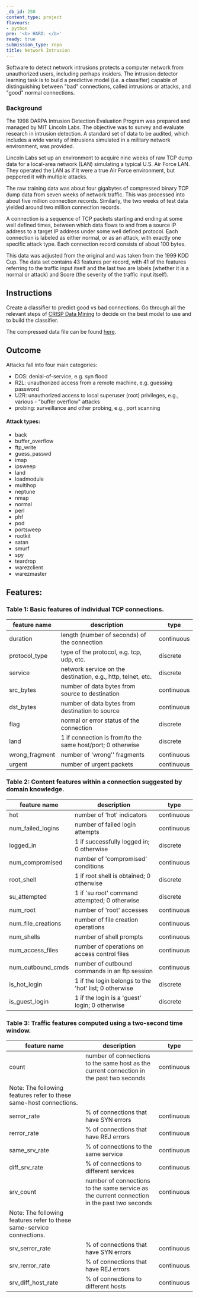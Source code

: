 ```yaml
---
_db_id: 250
content_type: project
flavours:
- python
pre: '<b> HARD: </b>'
ready: true
submission_type: repo
title: Network Intrusion
---
```


Software to detect network intrusions protects a computer network from unauthorized users, including perhaps insiders. The intrusion detector learning task is to build a predictive model (i.e. a classifier) capable of distinguishing between "bad" connections, called intrusions or attacks, and "good" normal connections.

### Background

The 1998 DARPA Intrusion Detection Evaluation Program was prepared and managed by MIT Lincoln Labs. The objective was to survey and evaluate research in intrusion detection. A standard set of data to be audited, which includes a wide variety of intrusions simulated in a military network environment, was provided.

Lincoln Labs set up an environment to acquire nine weeks of raw TCP dump data for a local-area network (LAN) simulating a typical U.S. Air Force LAN. They operated the LAN as if it were a true Air Force environment, but peppered it with multiple attacks.

The raw training data was about four gigabytes of compressed binary TCP dump data from seven weeks of network traffic. This was processed into about five million connection records. Similarly, the two weeks of test data yielded around two million connection records.

A connection is a sequence of TCP packets starting and ending at some well defined times, between which data flows to and from a source IP address to a target IP address under some well defined protocol. Each connection is labeled as either normal, or as an attack, with exactly one specific attack type. Each connection record consists of about 100 bytes.

This data was adjusted from the original and was taken from the 1999 KDD Cup. The data set contains 43 features per record, with 41 of the features referring to the traffic input itself and the last two are labels (whether it is a normal or attack) and Score (the severity of the traffic input itself).

## Instructions

Create a classifier to predict good vs bad connections. Go through all the relevant steps of [CRISP Data Mining](https://www.ibm.com/support/knowledgecenter/SS3RA7_15.0.0/com.ibm.spss.crispdm.help/crisp_overview.htm) to decide on the best model to use and to build the classifier.

The compressed data file can be found [here](kddcup.data.gz).

## Outcome

Attacks fall into four main categories:

- DOS: denial-of-service, e.g. syn flood
- R2L: unauthorized access from a remote machine, e.g. guessing password
- U2R: unauthorized access to local superuser (root) privileges, e.g., various - "buffer overflow" attacks
- probing: surveillance and other probing, e.g., port scanning

#### Attack types:

- back
- buffer_overflow
- ftp_write
- guess_passwd
- imap
- ipsweep
- land
- loadmodule
- multihop
- neptune
- nmap
- normal
- perl
- phf
- pod
- portsweep
- rootkit
- satan
- smurf
- spy
- teardrop
- warezclient
- warezmaster

## Features:

### Table 1: Basic features of individual TCP connections.

| feature name   | description                                                  | type       |
| -------------- | ------------------------------------------------------------ | ---------- |
| duration       | length (number of seconds) of the connection                 | continuous |
| protocol_type  | type of the protocol, e.g. tcp, udp, etc.                    | discrete   |
| service        | network service on the destination, e.g., http, telnet, etc. | discrete   |
| src_bytes      | number of data bytes from source to destination              | continuous |
| dst_bytes      | number of data bytes from destination to source              | continuous |
| flag           | normal or error status of the connection                     | discrete   |
| land           | 1 if connection is from/to the same host/port; 0 otherwise   | discrete   |
| wrong_fragment | number of 'wrong'' fragments                                 | continuous |
| urgent         | number of urgent packets                                     | continuous |

### Table 2: Content features within a connection suggested by domain knowledge.

| feature name       | description                                           | type       |
| ------------------ | ----------------------------------------------------- | ---------- |
| hot                | number of 'hot' indicators                            | continuous |
| num_failed_logins  | number of failed login attempts                       | continuous |
| logged_in          | 1 if successfully logged in; 0 otherwise              | discrete   |
| num_compromised    | number of 'compromised' conditions                    | continuous |
| root_shell         | 1 if root shell is obtained; 0 otherwise              | discrete   |
| su_attempted       | 1 if 'su root' command attempted; 0 otherwise         | discrete   |
| num_root           | number of 'root' accesses                             | continuous |
| num_file_creations | number of file creation operations                    | continuous |
| num_shells         | number of shell prompts                               | continuous |
| num_access_files   | number of operations on access control files          | continuous |
| num_outbound_cmds  | number of outbound commands in an ftp session         | continuous |
| is_hot_login       | 1 if the login belongs to the 'hot' list; 0 otherwise | discrete   |
| is_guest_login     | 1 if the login is a 'guest' login; 0 otherwise        | discrete   |

### Table 3: Traffic features computed using a two-second time window.

| feature name                                                          | description                                                                                 | type       |
| --------------------------------------------------------------------- | ------------------------------------------------------------------------------------------- | ---------- |
| count                                                                 | number of connections to the same host as the current connection in the past two seconds    | continuous |
| Note: The following features refer to these same-host connections.    |
| serror_rate                                                           | % of connections that have SYN errors                                                       | continuous |
| rerror_rate                                                           | % of connections that have REJ errors                                                       | continuous |
| same_srv_rate                                                         | % of connections to the same service                                                        | continuous |
| diff_srv_rate                                                         | % of connections to different services                                                      | continuous |
| srv_count                                                             | number of connections to the same service as the current connection in the past two seconds | continuous |
| Note: The following features refer to these same-service connections. |
| srv_serror_rate                                                       | % of connections that have SYN errors                                                       | continuous |
| srv_rerror_rate                                                       | % of connections that have REJ errors                                                       | continuous |
| srv_diff_host_rate                                                    | % of connections to different hosts                                                         | continuous |